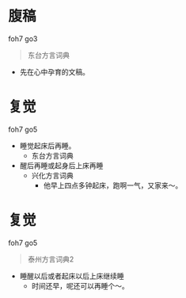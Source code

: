 # 腹稿
foh7 go3
> 东台方言词典
- 先在心中孕育的文稿。

# 复觉
foh7 go5
+ 睡觉起床后再睡。
  * 东台方言词典
+ 醒后再睡或起身后上床再睡
  * 兴化方言词典
    - 他早上四点多钟起床，跑啊一气，又家来～。


# 复觉
foh7 go5
> 泰州方言词典2
- 睡醒以后或者起床以后上床继续睡
  - 时间还早，呢还可以再睡个～。